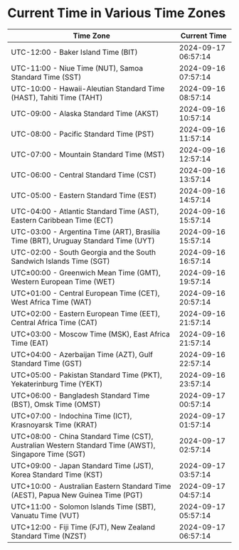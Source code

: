 # Current Time in Various Time Zones

| Time Zone | Current Time |
|-----------|--------------|
| UTC-12:00 - Baker Island Time (BIT) | 2024-09-17 06:57:14 |
| UTC-11:00 - Niue Time (NUT), Samoa Standard Time (SST) | 2024-09-16 07:57:14 |
| UTC-10:00 - Hawaii-Aleutian Standard Time (HAST), Tahiti Time (TAHT) | 2024-09-16 08:57:14 |
| UTC-09:00 - Alaska Standard Time (AKST) | 2024-09-16 10:57:14 |
| UTC-08:00 - Pacific Standard Time (PST) | 2024-09-16 11:57:14 |
| UTC-07:00 - Mountain Standard Time (MST) | 2024-09-16 12:57:14 |
| UTC-06:00 - Central Standard Time (CST) | 2024-09-16 13:57:14 |
| UTC-05:00 - Eastern Standard Time (EST) | 2024-09-16 14:57:14 |
| UTC-04:00 - Atlantic Standard Time (AST), Eastern Caribbean Time (ECT) | 2024-09-16 15:57:14 |
| UTC-03:00 - Argentina Time (ART), Brasília Time (BRT), Uruguay Standard Time (UYT) | 2024-09-16 15:57:14 |
| UTC-02:00 - South Georgia and the South Sandwich Islands Time (SGT) | 2024-09-16 16:57:14 |
| UTC±00:00 - Greenwich Mean Time (GMT), Western European Time (WET) | 2024-09-16 19:57:14 |
| UTC+01:00 - Central European Time (CET), West Africa Time (WAT) | 2024-09-16 20:57:14 |
| UTC+02:00 - Eastern European Time (EET), Central Africa Time (CAT) | 2024-09-16 21:57:14 |
| UTC+03:00 - Moscow Time (MSK), East Africa Time (EAT) | 2024-09-16 21:57:14 |
| UTC+04:00 - Azerbaijan Time (AZT), Gulf Standard Time (GST) | 2024-09-16 22:57:14 |
| UTC+05:00 - Pakistan Standard Time (PKT), Yekaterinburg Time (YEKT) | 2024-09-16 23:57:14 |
| UTC+06:00 - Bangladesh Standard Time (BST), Omsk Time (OMST) | 2024-09-17 00:57:14 |
| UTC+07:00 - Indochina Time (ICT), Krasnoyarsk Time (KRAT) | 2024-09-17 01:57:14 |
| UTC+08:00 - China Standard Time (CST), Australian Western Standard Time (AWST), Singapore Time (SGT) | 2024-09-17 02:57:14 |
| UTC+09:00 - Japan Standard Time (JST), Korea Standard Time (KST) | 2024-09-17 03:57:14 |
| UTC+10:00 - Australian Eastern Standard Time (AEST), Papua New Guinea Time (PGT) | 2024-09-17 04:57:14 |
| UTC+11:00 - Solomon Islands Time (SBT), Vanuatu Time (VUT) | 2024-09-17 05:57:14 |
| UTC+12:00 - Fiji Time (FJT), New Zealand Standard Time (NZST) | 2024-09-17 06:57:14 |

